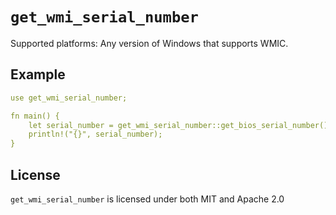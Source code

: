 # `get_wmi_serial_number`


Supported platforms: Any version of Windows that supports WMIC.
## Example

```yaml
use get_wmi_serial_number;

fn main() {
    let serial_number = get_wmi_serial_number::get_bios_serial_number().unwrap();
    println!("{}", serial_number);
}
```


## License

`get_wmi_serial_number` is licensed under both MIT and Apache 2.0
